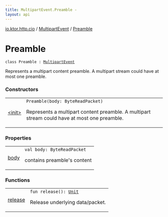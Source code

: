 ```yaml
---
title: MultipartEvent.Preamble - 
layout: api
---
```


<div class='api-docs-breadcrumbs'><a href="../../index.html">io.ktor.http.cio</a> / <a href="../index.html">MultipartEvent</a> / <a href="./index.html">Preamble</a></div>

# Preamble

<div class="signature"><code><span class="keyword">class </span><span class="identifier">Preamble</span>&nbsp;<span class="symbol">:</span>&nbsp;<a href="../index.html"><span class="identifier">MultipartEvent</span></a></code></div>

Represents a multipart content preamble. A multipart stream could have at most one preamble.

### Constructors

<table class="api-docs-table">
<tbody>
<tr>
<td markdown="1">

<a href="-init-.html">&lt;init&gt;</a>


</td>
<td markdown="1">
<div class="signature"><code><span class="identifier">Preamble</span><span class="symbol">(</span><span class="parameterName" id="io.ktor.http.cio.MultipartEvent.Preamble$<init>(kotlinx.io.core.ByteReadPacket)/body">body</span><span class="symbol">:</span>&nbsp;<span class="identifier">ByteReadPacket</span><span class="symbol">)</span></code></div>

Represents a multipart content preamble. A multipart stream could have at most one preamble.


</td>
</tr>
</tbody>
</table>

### Properties

<table class="api-docs-table">
<tbody>
<tr>
<td markdown="1">

<a href="body.html">body</a>


</td>
<td markdown="1">
<div class="signature"><code><span class="keyword">val </span><span class="identifier">body</span><span class="symbol">: </span><span class="identifier">ByteReadPacket</span></code></div>

contains preamble's content


</td>
</tr>
</tbody>
</table>

### Functions

<table class="api-docs-table">
<tbody>
<tr>
<td markdown="1">

<a href="release.html">release</a>


</td>
<td markdown="1">
<div class="signature"><code><span class="keyword">fun </span><span class="identifier">release</span><span class="symbol">(</span><span class="symbol">)</span><span class="symbol">: </span><a href="https://kotlinlang.org/api/latest/jvm/stdlib/kotlin/-unit/index.html"><span class="identifier">Unit</span></a></code></div>

Release underlying data/packet.


</td>
</tr>
</tbody>
</table>
